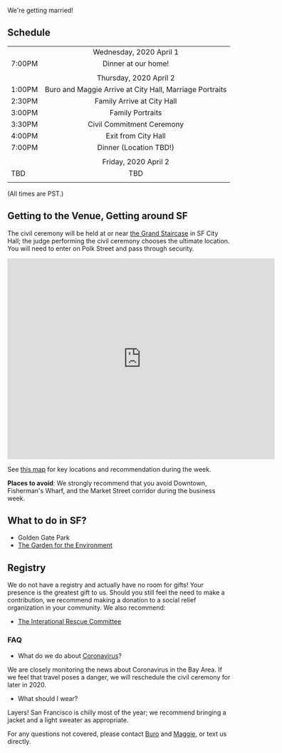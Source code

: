 We're getting married!

## Schedule
<center>

| | |
| ------------- |:-------------:|
|    |  Wednesday, 2020 April 1 	|
| 7:00PM | Dinner at our home! |
| | |
|    |  Thursday, 2020 April 2 	|
| 1:00PM | Buro and Maggie Arrive at City Hall, Marriage Portraits |
| 2:30PM | Family Arrive at City Hall |
| 3:00PM | Family Portraits |
| 3:30PM | Civil Commitment Ceremony |
| 4:00PM | Exit from City Hall |
| 7:00PM | Dinner (Location TBD!) |
| | |
|    | Friday, 2020 April 2 	|
| TBD | TBD |
| | |

</center>

(All times are PST.)

## Getting to the Venue, Getting around SF

The civil ceremony will be held at or near [the Grand Staircase][city_hall] in
SF City Hall; the judge performing the civil ceremony chooses the ultimate
location. You will need to enter on Polk Street and pass through security.

<iframe src="https://www.google.com/maps/embed?pb=!1m14!1m8!1m3!1d788.3660302139727!2d-122.41960648038364!3d37.77916158228222!3m2!1i1024!2i768!4f13.1!3m3!1m2!1s0x0%3A0xb2706dff83574f4a!2sSan%20Francisco%20City%20Hall!5e0!3m2!1sen!2sus!4v1583093188369!5m2!1sen!2sus" width="600" height="450" frameborder="0" style="border:0;" allowfullscreen=""></iframe>

See [this map][sf_map] for key locations and recommendation during the week.

**Places to avoid**: We strongly recommend that you avoid Downtown, Fisherman's
Wharf, and the Market Street corridor during the business week.

[city_hall]: https://www.nytimes.com/2011/08/21/us/21bcintel.html
[sf_map]: https://www.google.com/maps/d/u/1/edit?hl=en&mid=1i1y9zUZi0Qa98VZmPFJftnVRfzKyWrYX&ll=37.77388907581863%2C-122.46138887960802&z=16

## What to do in SF?

- Golden Gate Park
- [The Garden for the Environment](https://www.gardenfortheenvironment.org/)

## Registry

We do not have a registry and actually have no room for gifts! Your presence is
the greatest gift to us. Should you still feel the need to make a contribution,
we recommend making a donation to a social relief organization in your
community. We also recommend:
- [The Interational Rescue Committee](https://www.rescue.org/)

### FAQ

* What do we do about [Coronavirus][covid-19]?

We are closely monitoring the news about Coronavirus in the Bay Area. If we feel
that travel poses a danger, we will reschedule the civil ceremony for later in
2020.

* What should I wear?

Layers! San Francisco is chilly most of the year; we recommend bringing a jacket
and a light sweater as appropriate.

For any questions not covered, please contact [Buro](mailto:mookerji@gmail.com)
and [Maggie](mailto:emmbeezee@gmail.com), or text us directly.

[covid-19]: https://www.cdc.gov/coronavirus/2019-ncov/summary.html

